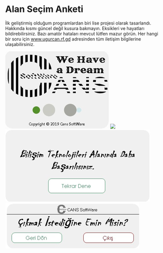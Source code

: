 # Alan Seçim Anketi
İlk geliştirmiş olduğum programlardan biri lise projesi olarak tasarlandı.
Hakkında kısmı güncel değil kusura bakmayın.
Eksikleri ve hayatları bildirebilirsiniz.
Bazı amatör hataları mevcut lütfen mazur görün. 
Her hangi bir soru için www.ugurcan.rf.gd adresinden tüm iletişim bilgilerine ulaşabilirsiniz.



![](/Screen/giris.jpg)
![](/Screen//ALAN%20SECİM.jpg)
![](/Screen/bilisim.jpg)
![](/Screen/cıkıs.jpg)
